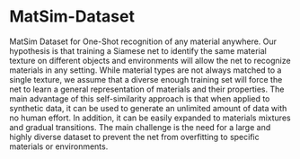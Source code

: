 # MatSim-Dataset
MatSim Dataset for One-Shot recognition of any material anywhere.
Our hypothesis is that training a Siamese net to identify the same material texture on different objects and environments will allow the net to recognize materials in any setting. While material types are not always matched to a single texture, we assume that a diverse enough training set will force the net to learn a general representation of materials and their properties. The main advantage of this self-similarity approach is that when applied to synthetic data, it can be used to generate an unlimited amount of data with no human effort. In addition, it can be easily expanded to materials mixtures and gradual transitions. The main challenge is the need for a large and highly diverse dataset to prevent the net from overfitting to specific materials or environments.
